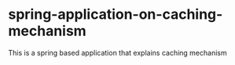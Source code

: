 # spring-application-on-caching-mechanism
This is a spring based application that explains caching mechanism
